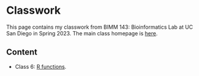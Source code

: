 # Classwork

This page contains my classwork from BIMM 143: Bioinformatics Lab at UC San Diego in Spring 2023. The main class homepage is [here](https://labbioinfo.org). 


## Content 

- Class 6: [R functions](https://github.com/cball26/bimm143/blob/main/class_06/class_06.md).


